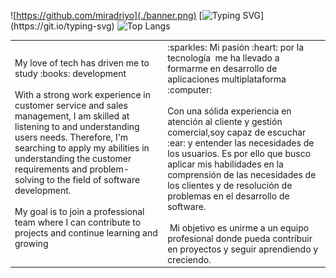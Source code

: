 
![https://github.com/miradriyo](./banner.png)
[![Typing SVG](https://readme-typing-svg.herokuapp.com?duration=6500&color=777777&background=00000000&width=500&height=120&lines=++Hi!+I'm+Mireia+!!)](https://git.io/typing-svg)
![Top Langs](https://github-readme-stats.vercel.app/api/top-langs/?username=miradriyo&layout=compact)

<table>
  <tr>
    <td>My love of tech has driven me to study :books: development<br><br>
With a strong work experience in customer service and sales management, I am skilled at listening to and understanding users needs. Therefore, I'm searching to apply my abilities in understanding the customer requirements and problem-solving to the field of software development.<br><br>
My goal is to join a professional team where I can contribute to projects and continue learning and growing</td>
    <td>:sparkles: Mi pasión :heart: por la tecnología  me ha llevado a formarme en desarrollo de aplicaciones multiplataforma :computer: <br><br>
Con una sólida experiencia en atención al cliente y gestión comercial,soy capaz de escuchar :ear: y entender las necesidades de los usuarios. Es por ello que busco aplicar mis habilidades en la comprensión de las necesidades de los clientes y de resolución de problemas en el desarrollo de software.<br><br>
 Mi objetivo es unirme a un equipo profesional donde pueda contribuir en proyectos y seguir aprendiendo y creciendo.</td>
  </tr>
</table>



<!--
**Miradriyo/Miradriyo** is a ✨ _special_ ✨ repository because its `README.md` (this file) appears on your GitHub profile.

Here are some ideas to get you started:

- 🔭 I’m currently working on ...
- 🌱 I’m currently learning ...
- 👯 I’m looking to collaborate on ...
- 🤔 I’m looking for help with ...
- 💬 Ask me about ...
- 📫 How to reach me: ...
- 😄 Pronouns: ...
- ⚡ Fun fact: ...
-->
